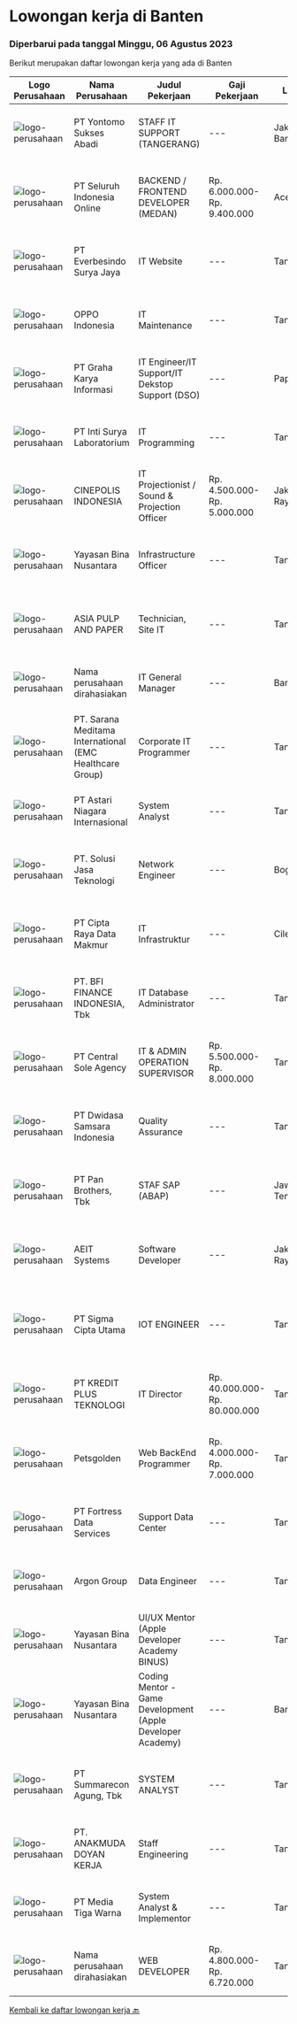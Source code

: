 
  # Lowongan kerja di Banten

  ### Diperbarui pada tanggal Minggu, 06 Agustus 2023

  Berikut merupakan daftar lowongan kerja yang ada di Banten

  |Logo Perusahaan | Nama Perusahaan | Judul Pekerjaan | Gaji Pekerjaan | Lokasi | Deskripsi | Tanggal diunggah | Pranala |
  | -------------- | --------------- | --------------- | --------- | --------- | -------------- | ------- | ----------- |
  |![logo-perusahaan](https://image-service-cdn.seek.com.au/c8c7d0f5ce7fe836faf57571061869313cbd6135/ee4dce1061f3f616224767ad58cb2fc751b8d2dc)|PT Yontomo Sukses Abadi|STAFF IT SUPPORT (TANGERANG)|---|Jakarta Barat|Menguasai masalah hardware &amp; software Mengembangkan, memelihara aplikasi berbasis web &amp; website Menghandle, memelihara, troubleshooting...|Rabu, 02 Agustus 2023|https://www.jobstreet.co.id/id/job/staff-it-support-tangerang-4424773?token=0~76a05cc0-3ad9-45a3-9ba7-642712b4cc60&sectionRank=1&jobId=jobstreet-id-job-4424773|
|![logo-perusahaan](https://image-service-cdn.seek.com.au/c768f0670f8f8212da7de609b6af9d0b2e5134cc/ee4dce1061f3f616224767ad58cb2fc751b8d2dc)|PT Seluruh Indonesia Online|BACKEND / FRONTEND DEVELOPER (MEDAN)|Rp. 6.000.000-Rp. 9.400.000|Aceh|Memiliki pengalaman leadership sebagai Manager sebelumnya.Back End Engineer1. Memiliki pengalaman dalam membangun RESTful APIs2. Menguasai bahasa...|Sabtu, 05 Agustus 2023|https://www.jobstreet.co.id/id/job/backend-frontend-developer-medan-4428232?token=0~76a05cc0-3ad9-45a3-9ba7-642712b4cc60&sectionRank=2&jobId=jobstreet-id-job-4428232|
|![logo-perusahaan](https://image-service-cdn.seek.com.au/7be899222bbe58b88e088c998420910125f8a673/ee4dce1061f3f616224767ad58cb2fc751b8d2dc)|PT Everbesindo Surya Jaya|IT Website|---|Tangerang|Duties: Make sure all the products is uploading to Website Responsible to maintain website UI and UX Responsible to setting the promotion thru website...|Jumat, 04 Agustus 2023|https://www.jobstreet.co.id/id/job/it-website-4426939?token=0~76a05cc0-3ad9-45a3-9ba7-642712b4cc60&sectionRank=3&jobId=jobstreet-id-job-4426939|
|![logo-perusahaan](https://image-service-cdn.seek.com.au/c93eabaaa1268dd187cf180990b73657094e5cb7/ee4dce1061f3f616224767ad58cb2fc751b8d2dc)|OPPO Indonesia|IT Maintenance|---|Tangerang|Job Descriptions : Responsible for installing, maintaining, and troubleshooting overall weak-current : Cabling, meeting and conference devices,...|Jumat, 04 Agustus 2023|https://www.jobstreet.co.id/id/job/it-maintenance-4426880?token=0~76a05cc0-3ad9-45a3-9ba7-642712b4cc60&sectionRank=4&jobId=jobstreet-id-job-4426880|
|![logo-perusahaan](https://image-service-cdn.seek.com.au/5133a72bd8acf04551b7fecf51b0b06d1dfb0153/ee4dce1061f3f616224767ad58cb2fc751b8d2dc)|PT Graha Karya Informasi|IT Engineer/IT Support/IT Dekstop Support (DSO)|---|Papua|Requirements:1. Minimum 6 Months as an IT Support (Fresh Graduate are welcome to apply)2. Bachelor's Degree in Computer/ IT or equivalent3. Have...|Rabu, 02 Agustus 2023|https://www.jobstreet.co.id/id/job/it-engineer-it-support-it-dekstop-support-dso-4425201?token=0~76a05cc0-3ad9-45a3-9ba7-642712b4cc60&sectionRank=5&jobId=jobstreet-id-job-4425201|
|![logo-perusahaan](https://image-service-cdn.seek.com.au/a5513106006db25a776edcd79f469b83db8a3d5e/ee4dce1061f3f616224767ad58cb2fc751b8d2dc)|PT Inti Surya Laboratorium|IT Programming|---|Tangerang|Job Desc : Writing and testing code for new programs. Updating existing programs. Identifying and correcting coding errors. Rewriting programs for...|Jumat, 04 Agustus 2023|https://www.jobstreet.co.id/id/job/it-programming-4426829?token=0~76a05cc0-3ad9-45a3-9ba7-642712b4cc60&sectionRank=6&jobId=jobstreet-id-job-4426829|
|![logo-perusahaan](https://image-service-cdn.seek.com.au/c92d0eceaabfe5b0c86a286a5124d6759ef3c099/ee4dce1061f3f616224767ad58cb2fc751b8d2dc)|CINEPOLIS INDONESIA|IT Projectionist / Sound & Projection Officer|Rp. 4.500.000-Rp. 5.000.000|Jakarta Raya|Responsible for maintenance, setup, installing, testing, and troubleshooting, audio, video &amp; automation equipment at cinema locations. Responsible...|Kamis, 03 Agustus 2023|https://www.jobstreet.co.id/id/job/it-projectionist-sound-projection-officer-4426548?token=0~76a05cc0-3ad9-45a3-9ba7-642712b4cc60&sectionRank=7&jobId=jobstreet-id-job-4426548|
|![logo-perusahaan](https://image-service-cdn.seek.com.au/299dad8efc22bd883e751be779b1e6f409671577/ee4dce1061f3f616224767ad58cb2fc751b8d2dc)|Yayasan Bina Nusantara|Infrastructure Officer|---|Tangerang|Job Description1. Analyze and interview user’s need and requirement to related application2. Arrange application design:o Table, store procedure and...|Jumat, 04 Agustus 2023|https://www.jobstreet.co.id/id/job/infrastructure-officer-4427567?token=0~76a05cc0-3ad9-45a3-9ba7-642712b4cc60&sectionRank=8&jobId=jobstreet-id-job-4427567|
|![logo-perusahaan](https://image-service-cdn.seek.com.au/36a2feaca71ed37bd63769225373ce9c5cab5eea/ee4dce1061f3f616224767ad58cb2fc751b8d2dc)|ASIA PULP AND PAPER|Technician, Site IT|---|Tangerang|We're looking for Technician, Site IT who responsible for overseeing the installation, support, and upgrades of systems, which include software and...|Rabu, 02 Agustus 2023|https://www.jobstreet.co.id/id/job/technician-site-it-4423949?token=0~76a05cc0-3ad9-45a3-9ba7-642712b4cc60&sectionRank=9&jobId=jobstreet-id-job-4423949|
|![logo-perusahaan](https://i.ibb.co/sqvTCh9/112815900-stock-vector-no-image-available-icon-flat-vector.webp)|Nama perusahaan dirahasiakan|IT General Manager|---|Banten|This position will be responsible for planning and creating a strategy for overall technology development of the entire company.Requrements: Minimal...|Kamis, 03 Agustus 2023|https://www.jobstreet.co.id/id/job/it-general-manager-4425619?token=0~76a05cc0-3ad9-45a3-9ba7-642712b4cc60&sectionRank=10&jobId=jobstreet-id-job-4425619|
|![logo-perusahaan](https://image-service-cdn.seek.com.au/7ecfaf579e59477b0704f92d31f6b6a1f00677ec/ee4dce1061f3f616224767ad58cb2fc751b8d2dc)|PT. Sarana Meditama International (EMC Healthcare Group)|Corporate IT Programmer|---|Tangerang|A member of EMTEK, EMC Healthcare is looking for Corporate IT Programmer in Hospital Business (based in Corporate, Alam Sutera).The requirements are:...|Kamis, 03 Agustus 2023|https://www.jobstreet.co.id/id/job/corporate-it-programmer-4426331?token=0~76a05cc0-3ad9-45a3-9ba7-642712b4cc60&sectionRank=11&jobId=jobstreet-id-job-4426331|
|![logo-perusahaan](https://image-service-cdn.seek.com.au/f2664d211a6f53bc2a257232f8b6c9648f9a8b61/ee4dce1061f3f616224767ad58cb2fc751b8d2dc)|PT Astari Niagara Internasional|System Analyst|---|Tangerang|PT Astari Niagara Internasional sedang mencari System Analyst untuk penempatan TangerangKualifikasi: S1 in Ilmu Komputer / Informatika / Sistem...|Kamis, 03 Agustus 2023|https://www.jobstreet.co.id/id/job/system-analyst-4426226?token=0~76a05cc0-3ad9-45a3-9ba7-642712b4cc60&sectionRank=12&jobId=jobstreet-id-job-4426226|
|![logo-perusahaan](https://image-service-cdn.seek.com.au/01d9962c34f2e7cce2b119b906c331f812c9a8f7/ee4dce1061f3f616224767ad58cb2fc751b8d2dc)|PT. Solusi Jasa Teknologi|Network Engineer|---|Bogor|FULL JOB DESCRIPTION Maintaining computer networks including VPNs, routers and other physical hardware Installing and configuring network equipment...|Kamis, 03 Agustus 2023|https://www.jobstreet.co.id/id/job/network-engineer-4426347?token=0~76a05cc0-3ad9-45a3-9ba7-642712b4cc60&sectionRank=13&jobId=jobstreet-id-job-4426347|
|![logo-perusahaan](https://image-service-cdn.seek.com.au/eaf1db5c8e411f2d939ae3c7e41958181dc85f93/ee4dce1061f3f616224767ad58cb2fc751b8d2dc)|PT Cipta Raya Data Makmur|IT Infrastruktur|---|Cilegon|Usia Maksimal 30 Tahun Pendidikan minimal D3/S1 Telekomunikasi, Informatika, TI, atau Ilmu Komputer Memiliki pengetahuan yang baik tentang Jaringan TI...|Selasa, 01 Agustus 2023|https://www.jobstreet.co.id/id/job/it-infrastruktur-4423566?token=0~76a05cc0-3ad9-45a3-9ba7-642712b4cc60&sectionRank=14&jobId=jobstreet-id-job-4423566|
|![logo-perusahaan](https://image-service-cdn.seek.com.au/a6cf0c9900691813db703a94c273f5c310cd3774/ee4dce1061f3f616224767ad58cb2fc751b8d2dc)|PT. BFI FINANCE INDONESIA, Tbk|IT Database Administrator|---|Tangerang|Instalation, database configuration, review in any kind of operating system Update newest database technology and evaluation with existing system...|Rabu, 02 Agustus 2023|https://www.jobstreet.co.id/id/job/it-database-administrator-4424503?token=0~76a05cc0-3ad9-45a3-9ba7-642712b4cc60&sectionRank=15&jobId=jobstreet-id-job-4424503|
|![logo-perusahaan](https://image-service-cdn.seek.com.au/9879e71686af2db3adc1098341f92caa7599282d/ee4dce1061f3f616224767ad58cb2fc751b8d2dc)|PT Central Sole Agency|IT & ADMIN OPERATION SUPERVISOR|Rp. 5.500.000-Rp. 8.000.000|Tangerang|FULL STACK DEVELOPER Helpdesk – memastikan perangkat lunak dan perangkat keras yang digunakan berfungsi normal. Melakukan pengembangan system...|Selasa, 01 Agustus 2023|https://www.jobstreet.co.id/id/job/it-admin-operation-supervisor-4422930?token=0~76a05cc0-3ad9-45a3-9ba7-642712b4cc60&sectionRank=16&jobId=jobstreet-id-job-4422930|
|![logo-perusahaan](https://image-service-cdn.seek.com.au/77471787a9c51ee5351e92362a66618d0b70b4d3/ee4dce1061f3f616224767ad58cb2fc751b8d2dc)|PT Dwidasa Samsara Indonesia|Quality Assurance|---|Tangerang|Job Responsibilities : Interview and collect requirement from customer Analyze user requirement of a Software Application based on Business...|Jumat, 04 Agustus 2023|https://www.jobstreet.co.id/id/job/quality-assurance-4427982?token=0~76a05cc0-3ad9-45a3-9ba7-642712b4cc60&sectionRank=17&jobId=jobstreet-id-job-4427982|
|![logo-perusahaan](https://image-service-cdn.seek.com.au/246ed43127dc50d6ad4ae2ecd45f339fcbb449d1/ee4dce1061f3f616224767ad58cb2fc751b8d2dc)|PT Pan Brothers, Tbk|STAF SAP (ABAP)|---|Jawa Tengah|Bertanggung jawab untuk membuat coding semua RICEF yang diminta functional.Persyaratan:Pendidikan minimal D3 Teknik Informatika, Sistem InformasiPaham...|Jumat, 04 Agustus 2023|https://www.jobstreet.co.id/id/job/staf-sap-abap-4427939?token=0~76a05cc0-3ad9-45a3-9ba7-642712b4cc60&sectionRank=18&jobId=jobstreet-id-job-4427939|
|![logo-perusahaan](https://image-service-cdn.seek.com.au/de4dee17510b0e1214ca91c72e1ea08c8aea1c82/ee4dce1061f3f616224767ad58cb2fc751b8d2dc)|AEIT Systems|Software Developer|---|Jakarta Raya|Job Description: Design &amp; implement new software programs and systems Develop &amp; modify existing programs ad needed Develop, test &amp; refine...|Jumat, 04 Agustus 2023|https://www.jobstreet.co.id/id/job/software-developer-4428094?token=0~76a05cc0-3ad9-45a3-9ba7-642712b4cc60&sectionRank=19&jobId=jobstreet-id-job-4428094|
|![logo-perusahaan](https://i.ibb.co/sqvTCh9/112815900-stock-vector-no-image-available-icon-flat-vector.webp)|PT Sigma Cipta Utama|IOT ENGINEER|---|Tangerang|Qualifications: Minimum Diploma in Computer Science/Information-Technology/Electric-Electronic Engineering/Mathematics/ Physics/Sciene and Technology....|Jumat, 04 Agustus 2023|https://www.jobstreet.co.id/id/job/iot-engineer-4427284?token=0~76a05cc0-3ad9-45a3-9ba7-642712b4cc60&sectionRank=20&jobId=jobstreet-id-job-4427284|
|![logo-perusahaan](https://image-service-cdn.seek.com.au/2553336a01d866cbdb52d6891470bd848f315662/ee4dce1061f3f616224767ad58cb2fc751b8d2dc)|PT KREDIT PLUS TEKNOLOGI|IT Director|Rp. 40.000.000-Rp. 80.000.000|Tangerang|Job DescriptionResponsibilities: Responsible for the R&amp;D management and technical management of the R&amp;D team; Responsible for the design and...|Selasa, 01 Agustus 2023|https://www.jobstreet.co.id/id/job/it-director-4423559?token=0~76a05cc0-3ad9-45a3-9ba7-642712b4cc60&sectionRank=21&jobId=jobstreet-id-job-4423559|
|![logo-perusahaan](https://i.ibb.co/sqvTCh9/112815900-stock-vector-no-image-available-icon-flat-vector.webp)|Petsgolden|Web BackEnd Programmer|Rp. 4.000.000-Rp. 7.000.000|Tangerang|Tanggung jawab Mengerjakan web dengan menggunakan metode MVC (PHP framework CI). Menyelesaikan task sesuai dengan timeline. WFO (Bekerja di...|Rabu, 02 Agustus 2023|https://www.jobstreet.co.id/id/job/web-backend-programmer-4424215?token=0~76a05cc0-3ad9-45a3-9ba7-642712b4cc60&sectionRank=22&jobId=jobstreet-id-job-4424215|
|![logo-perusahaan](https://image-service-cdn.seek.com.au/00c62ed60092471e814a3121b044836d75a09ccc/ee4dce1061f3f616224767ad58cb2fc751b8d2dc)|PT Fortress Data Services|Support Data Center|---|Tangerang|Responsibilities:- Monitoring server and network operational- Upgrade OS and server/network devices- Support applications from the infrastructure...|Selasa, 01 Agustus 2023|https://www.jobstreet.co.id/id/job/support-data-center-4423376?token=0~76a05cc0-3ad9-45a3-9ba7-642712b4cc60&sectionRank=23&jobId=jobstreet-id-job-4423376|
|![logo-perusahaan](https://image-service-cdn.seek.com.au/6c568ba36780642b30de509e2e495cad6ae4c026/ee4dce1061f3f616224767ad58cb2fc751b8d2dc)|Argon Group|Data Engineer|---|Tangerang|Job Description : Execute request for ingestion, creation and preparation of data sources Integrate data from multiple internal and external sources...|Kamis, 03 Agustus 2023|https://www.jobstreet.co.id/id/job/data-engineer-4426650?token=0~76a05cc0-3ad9-45a3-9ba7-642712b4cc60&sectionRank=24&jobId=jobstreet-id-job-4426650|
|![logo-perusahaan](https://image-service-cdn.seek.com.au/299dad8efc22bd883e751be779b1e6f409671577/ee4dce1061f3f616224767ad58cb2fc751b8d2dc)|Yayasan Bina Nusantara|UI/UX Mentor (Apple Developer Academy BINUS)|---|Tangerang|Job Requirements: Minimal Bachelor Degree from any major Have Minimal 3 years experience in UI/UX Fields and proven track records. Strong portfolio to...|Jumat, 04 Agustus 2023|https://www.jobstreet.co.id/id/job/ui-ux-mentor-apple-developer-academy-binus-4427609?token=0~76a05cc0-3ad9-45a3-9ba7-642712b4cc60&sectionRank=25&jobId=jobstreet-id-job-4427609|
|![logo-perusahaan](https://image-service-cdn.seek.com.au/299dad8efc22bd883e751be779b1e6f409671577/ee4dce1061f3f616224767ad58cb2fc751b8d2dc)|Yayasan Bina Nusantara|Coding Mentor - Game Development (Apple Developer Academy)|---|Banten|Job Requirements: Minimal Bachelor Degree from any major Have minimal 3 years experiences in related fields and experience with IOS systems Experience...|Jumat, 04 Agustus 2023|https://www.jobstreet.co.id/id/job/coding-mentor-game-development-apple-developer-academy-4427617?token=0~76a05cc0-3ad9-45a3-9ba7-642712b4cc60&sectionRank=26&jobId=jobstreet-id-job-4427617|
|![logo-perusahaan](https://image-service-cdn.seek.com.au/b982c3dab340b1392a48b061f4e441148c1df8a9/ee4dce1061f3f616224767ad58cb2fc751b8d2dc)|PT Summarecon Agung, Tbk|SYSTEM ANALYST|---|Tangerang|Requirements: Degree in Computer Science/ Information System Minimum experience 2-3 years (Mandatory) Strong organizational and team working...|Selasa, 01 Agustus 2023|https://www.jobstreet.co.id/id/job/system-analyst-4423179?token=0~76a05cc0-3ad9-45a3-9ba7-642712b4cc60&sectionRank=27&jobId=jobstreet-id-job-4423179|
|![logo-perusahaan](https://image-service-cdn.seek.com.au/e5fec7409c3dcc72236c1dbe4fe0956813d58b6d/ee4dce1061f3f616224767ad58cb2fc751b8d2dc)|PT. ANAKMUDA DOYAN KERJA|Staff Engineering|---|Tangerang|Kualifikasi : Usia 30 – 38 tahun. Minimal D3/S1 (Teknik &amp; Ilmu Komputer). Pengalaman minimal 2 tahun. Menguasai Software Microsoft. Menguasai...|Senin, 31 Juli 2023|https://www.jobstreet.co.id/id/job/staff-engineering-4421691?token=0~76a05cc0-3ad9-45a3-9ba7-642712b4cc60&sectionRank=28&jobId=jobstreet-id-job-4421691|
|![logo-perusahaan](https://image-service-cdn.seek.com.au/68f4ba8ad94b14e3daac51533a2a80d7089eab23/ee4dce1061f3f616224767ad58cb2fc751b8d2dc)|PT Media Tiga Warna|System Analyst & Implementor|---|Tangerang|Media Tiga Warna is currently seeking to recruit competent, committed, self-motivated and enthusiastic System Analyst &amp; Implementor to join our...|Senin, 31 Juli 2023|https://www.jobstreet.co.id/id/job/system-analyst-implementor-4421891?token=0~76a05cc0-3ad9-45a3-9ba7-642712b4cc60&sectionRank=29&jobId=jobstreet-id-job-4421891|
|![logo-perusahaan](https://i.ibb.co/sqvTCh9/112815900-stock-vector-no-image-available-icon-flat-vector.webp)|Nama perusahaan dirahasiakan|WEB DEVELOPER|Rp. 4.800.000-Rp. 6.720.000|Tangerang|Kualifikasi :- Maksimal usia 25 tahun- Pengalaman Frontend Developer/ Backend Developer- Minimal pendidikan S1 (Fresh Graduate dipersilahkan)-...|Selasa, 01 Agustus 2023|https://www.jobstreet.co.id/id/job/web-developer-4423002?token=0~76a05cc0-3ad9-45a3-9ba7-642712b4cc60&sectionRank=30&jobId=jobstreet-id-job-4423002|


  [Kembali ke daftar lowongan kerja 🔙](../README.md#daftar-lowongan-kerja)
  